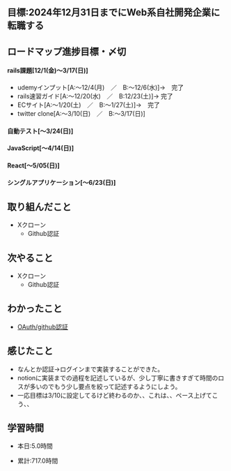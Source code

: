 ## 目標:2024年12月31日までにWeb系自社開発企業に転職する

## ロードマップ進捗目標・〆切
#### rails課題[12/1(金)～3/17(日)]
* udemyインプット[A:～12/4(月)　／　B:～12/6(水)]→　完了
* rails速習ガイド[A:～12/20(水)　／　B:12/23(土)]→  完了
* ECサイト[A:～1/20(土)　／　B:～1/27(土)]→　完了
* twitter clone[A:～3/10(日)　／　B:～3/17(日)]

#### 自動テスト[～3/24(日)]
#### JavaScript[～4/14(日)]
#### React[～5/05(日)]
#### シングルアプリケーション[～6/23(日)]


## 取り組んだこと
- Xクローン
  - Github認証


## 次やること
- Xクローン
  - Github認証
  
## わかったこと
* [OAuth/github認証](https://cherry-beat-86e.notion.site/rails-github-a11284bf0ceb42db9664c86417f37264?pvs=4)


## 感じたこと
* なんとか認証→ログインまで実装することができた。
* notionに実装までの過程を記述しているが、少し丁寧に書きすぎて時間のロスが多いのでもう少し要点を絞って記述するようにしよう。
* 一応目標は3/10に設定してるけど終わるのか、、これは、、ペース上げてこう、、

## 学習時間
- 本日:5.0時間

- 累計:717.0時間